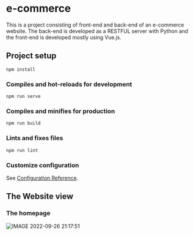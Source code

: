 # e-commerce
This is a project consisting of front-end and back-end of an e-commerce website. The back-end is developed as a RESTFUL server with Python and the front-end is developed mostly using Vue.js.
## Project setup
```
npm install
```

### Compiles and hot-reloads for development
```
npm run serve
```

### Compiles and minifies for production
```
npm run build
```

### Lints and fixes files
```
npm run lint
```

### Customize configuration
See [Configuration Reference](https://cli.vuejs.org/config/).

## The Website view
### The homepage
![IMAGE 2022-09-26 21:17:51](https://user-images.githubusercontent.com/51206120/192345518-a22f4ab3-5f13-4822-90a5-251e6a404147.jpg)
